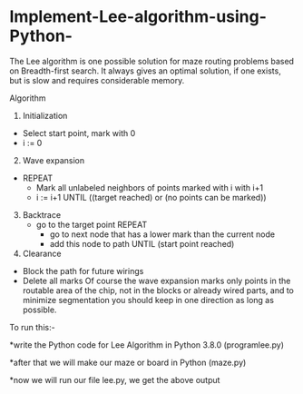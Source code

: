 # Implement-Lee-algorithm-using-Python-
The Lee algorithm is one possible solution for maze routing problems based on Breadth-first search. It always gives an optimal solution, if one exists, but is slow and requires considerable memory.

Algorithm
1) Initialization
 - Select start point, mark with 0
 - i := 0
2) Wave expansion
 - REPEAT
     - Mark all unlabeled neighbors of points marked with i with i+1
     - i := i+1
   UNTIL ((target reached) or (no points can be marked))

3) Backtrace
   - go to the target point
   REPEAT
     - go to next node that has a lower mark than the current node
     - add this node to path
   UNTIL (start point reached)
4) Clearance
 - Block the path for future wirings
 - Delete all marks
Of course the wave expansion marks only points in the routable area of the chip, not in the blocks or already wired parts, and to minimize segmentation you should keep in one direction as long as possible.

To run this:-






*write the Python code for Lee Algorithm in Python 3.8.0 (programlee.py)



*after that we will make our maze or board in Python (maze.py)




*now we will run our file lee.py, we get the above output









